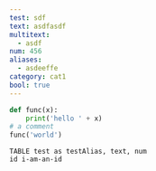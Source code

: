 ```yaml
---
test: sdf
text: asdfasdf
multitext:
  - asdf
num: 456
aliases:
  - asdeeffe
category: cat1
bool: true
---
```







```python
def func(x):
	print('hello ' + x)
# a comment
func('world')
```


```dataedit
TABLE test as testAlias, text, num
id i-am-an-id
```